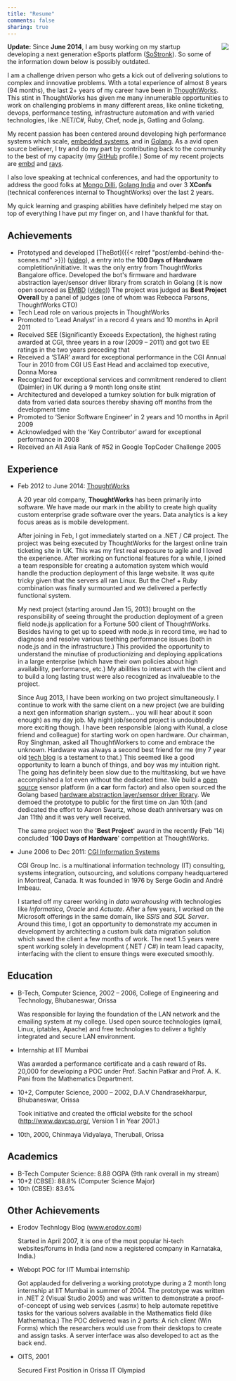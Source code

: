 ```yaml
---
title: "Resume"
comments: false
sharing: true
---
```



<img src="http://www.gravatar.com/avatar/8aea1ec57a05b988585f7f2c9e320cfe?s=200" style="float: right; margin: 0 0 10px 20px" />

**Update:** Since **June 2014**, I am busy working on my startup developing a next generation eSports platform ([SoStronk](https://www.sostronk.com)). So some of the information down below is possibly outdated.

I am a challenge driven person who gets a kick out of delivering solutions to complex and innovative problems. With a total experience of almost 8 years (94 months), the last 2+ years of my career have been in [ThoughtWorks](http://www.thoughtworks.com/). This stint in ThoughtWorks has given me many innumerable opportunities to work on challenging problems in many different areas, like online ticketing, devops, performance testing, infrastructure automation and with varied technologies, like .NET/C#, Ruby, Chef, node.js, Gatling and Golang.

My recent passion has been centered around developing high performance systems which scale, [embedded systems](/framework/embd.html), and in [Golang](http://golang.org/). As a avid open source believer, I try and do my part by contributing back to the community to the best of my capacity (my [GitHub](https://github.com/kidoman) profile.) Some of my recent projects are [embd](https://github.com/kidoman/embd) and [rays](https://github.com/kidoman/rays).

I also love speaking at technical conferences, and had the opportunity to address the good folks at [Mongo Dilli](http://www.meetup.com/mongo-dilli/events/129611472/), [Golang India](http://www.meetup.com/Golang-India/events/155483972/) and over 3 **XConfs** (technical conferences internal to ThoughtWorks) over the last 2 years.

My quick learning and grasping abilities have definitely helped me stay on top of everything I have put my finger on, and I have thankful for that.

## Achievements

* Prototyped and developed [TheBot]({{< relref "post/embd-behind-the-scenes.md" >}}) ([video](https://www.youtube.com/watch?v=iMXjkZ4B3EM)), a entry into the **100 Days of Hardware** completition/initiative. It was the only entry from ThoughtWorks Bangalore office. Developed the bot's firmware and hardware abstraction layer/sensor driver library from scratch in Golang (it is now open sourced as [EMBD](http://embd.kidoman.io/) ([video](http://embd.kidoman.io/#demo))) The project was judged as **Best Project Overall** by a panel of judges (one of whom was Rebecca Parsons, ThoughtWorks CTO)
* Tech Lead role on various projects in ThoughtWorks
* Promoted to ‘Lead Analyst’ in a record 4 years and 10 months in April 2011
* Received SEE (Significantly Exceeds Expectation), the highest rating awarded at CGI, three years in a row (2009 – 2011) and got two EE ratings in the two years preceding that
* Received a ‘STAR’ award for exceptional performance in the CGI Annual Tour in 2010 from CGI US East Head and acclaimed top executive, Donna Morea
* Recognized for exceptional services and commitment rendered to client (Daimler) in UK during a 9 month long onsite stint
* Architectured and developed a turnkey solution for bulk migration of data from varied data sources thereby shaving off months from the development time
* Promoted to ‘Senior Software Engineer’ in 2 years and 10 months in April 2009
* Acknowledged with the ‘Key Contributor’ award for exceptional performance in 2008
* Received an All Asia Rank of #52 in Google TopCoder Challenge 2005

## Experience

* Feb 2012 to June 2014: [ThoughtWorks](http://www.thoughtworks.com/)

  A 20 year old company, **ThoughtWorks** has been primarily into software. We have made our mark in the ability to create high quality custom enterprise grade software over the years. Data analytics is a key focus areas as is mobile development.

  After joining in Feb, I got immediately started on a .NET / C# project. The project was being executed by ThoughtWorks for the largest online train ticketing site in UK. This was my first real exposure to agile and I loved the experience. After working on functional features for a while, I joined a team responsible for creating a automation system which would handle the production deployment of this large website. It was quite tricky given that the servers all ran Linux. But the Chef + Ruby combination was finally surmounted and we delivered a perfectly functional system.

  My next project (starting around Jan 15, 2013) brought on the responsibility of seeing throught the production deployment of a green field node.js application for a Fortune 500 client of ThoughtWorks. Besides having to get up to speed with node.js in record time, we had to diagnose and resolve various teething performance issues (both in node.js and in the infrastructure.) This provided the opportunity to understand the minutiae of productionizing and deploying applications in a large enterprise (which have their own policies about high availability, performance, etc.) My abilities to interact with the client and to build a long lasting trust were also recognized as invalueable to the project.

  Since Aug 2013, I have been working on two project simultaneously. I continue to work with the same client on a new project (we are building a next gen information sharign system... you will hear about it soon enough) as my day job. My night job/second project is undoubtedly more exciting though. I have been responsible (along with Kunal, a close friend and colleague) for starting work on open hardware. Our chairman, Roy Singhman, asked all ThoughtWorkers to come and embrace the unknown. Hardware was always a second best friend for me (my 7 year old [tech blog](http://www.erodov.com) is a testament to that.) This seemed like a good opportunity to learn a bunch of things, and boy was my intuition right. The going has definitely been slow due to the multitasking, but we have accomplished a lot even without the dedicated time. We build a [open source](https://github.com/kidoman/thebot) sensor platform (in a **car** form factor) and also open sourced the Golang based [hardware abstraction layer/sensor driver library](/framework/embd.html). We demoed the prototype to public for the first time on Jan 10th (and dedicated the effort to Aaron Swartz, whose death anniversary was on Jan 11th) and it was very well received.

  The same project won the '**Best Project**' award in the recently (Feb '14) concluded '**100 Days of Hardware**' competition at ThoughtWorks.

* June 2006 to Dec 2011: [CGI Information Systems](http://www.cgi.com/)

  CGI Group Inc. is a multinational information technology (IT) consulting, systems integration, outsourcing, and solutions company headquartered in Montreal, Canada. It was founded in 1976 by Serge Godin and André Imbeau.

  I started off my career working in *data warehousing* with technologies like *Informatica*, *Oracle* and *Actuate*. After a few years, I worked on the Microsoft offerings in the same domain, like *SSIS* and *SQL Server*. Around this time, I got an opportunity to demonstrate my accumen in development by architecting a custom bulk data migration solution which saved the client a few months of work. The next 1.5 years were spent working solely in development (.NET / C#) in team lead capacity, interfacing with the client to ensure things were executed smoothly.

## Education

* B-Tech, Computer Science, 2002 – 2006, College of Engineering and Technology, Bhubaneswar, Orissa

  Was responsible for laying the foundation of the LAN network and the emailing system at my college. Used open source technologies (qmail, Linux, iptables, Apache) and free technologies to deliver a tightly integrated and secure LAN environment.

* Internship at IIT Mumbai

  Was awarded a performance certificate and a cash reward of Rs. 20,000 for developing a POC under Prof. Sachin Patkar and Prof. A. K. Pani from the Mathematics Department.

* 10+2, Computer Science, 2000 – 2002, D.A.V Chandrasekharpur, Bhubaneswar, Orissa

  Took initiative and created the official website for the school (http://www.davcsp.org/, Version 1 in Year 2001.)

* 10th, 2000, Chinmaya Vidyalaya, Therubali, Orissa

## Academics

* B-Tech Computer Science: 8.88 OGPA (9th rank overall in my stream)
* 10+2 (CBSE): 88.8% (Computer Science Major)
* 10th (CBSE): 83.6%

## Other Achievements

* Erodov Technlogy Blog (www.erodov.com)

  Started in April 2007, it is one of the most popular hi-tech websites/forums in India (and now a registered company in Karnataka, India.)

* Webopt POC for IIT Mumbai internship

  Got applauded for delivering a working prototype during a 2 month long internship at IIT Mumbai in summer of 2004. The prototype was written in .NET 2 (Visual Studio 2005) and was written to demonstrate a proof-of-concept of using web services (.asmx) to help automate repetitive tasks for the various solvers available in the Mathematics field (like Mathematica.) The POC delivered was in 2 parts: A rich client (Win Forms) which the researchers would use from their desktops to create and assign tasks. A server interface was also developed to act as the back end.

* OITS, 2001

  Secured First Position in Orissa IT Olympiad
